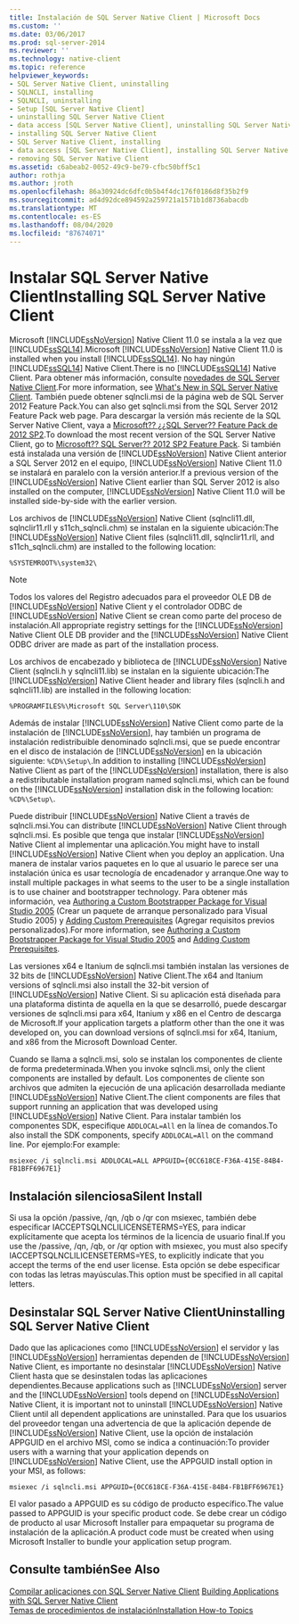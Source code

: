 ```yaml
---
title: Instalación de SQL Server Native Client | Microsoft Docs
ms.custom: ''
ms.date: 03/06/2017
ms.prod: sql-server-2014
ms.reviewer: ''
ms.technology: native-client
ms.topic: reference
helpviewer_keywords:
- SQL Server Native Client, uninstalling
- SQLNCLI, installing
- SQLNCLI, uninstalling
- Setup [SQL Server Native Client]
- uninstalling SQL Server Native Client
- data access [SQL Server Native Client], uninstalling SQL Server Native Client
- installing SQL Server Native Client
- SQL Server Native Client, installing
- data access [SQL Server Native Client], installing SQL Server Native Client
- removing SQL Server Native Client
ms.assetid: c6abeab2-0052-49c9-be79-cfbc50bff5c1
author: rothja
ms.author: jroth
ms.openlocfilehash: 86a30924dc6dfc0b5b4f4dc176f0186d8f35b2f9
ms.sourcegitcommit: ad4d92dce894592a259721a1571b1d8736abacdb
ms.translationtype: MT
ms.contentlocale: es-ES
ms.lasthandoff: 08/04/2020
ms.locfileid: "87674071"
---
```

# <a name="installing-sql-server-native-client"></a><span data-ttu-id="fb9cb-102">Instalar SQL Server Native Client</span><span class="sxs-lookup"><span data-stu-id="fb9cb-102">Installing SQL Server Native Client</span></span>
  <span data-ttu-id="fb9cb-103">Microsoft [!INCLUDE[ssNoVersion](../../../includes/ssnoversion-md.md)] Native Client 11.0 se instala a la vez que [!INCLUDE[ssSQL14](../../../includes/sssql14-md.md)].</span><span class="sxs-lookup"><span data-stu-id="fb9cb-103">Microsoft [!INCLUDE[ssNoVersion](../../../includes/ssnoversion-md.md)] Native Client 11.0 is installed when you install [!INCLUDE[ssSQL14](../../../includes/sssql14-md.md)].</span></span> <span data-ttu-id="fb9cb-104">No hay ningún [!INCLUDE[ssSQL14](../../../includes/sssql14-md.md)] Native Client.</span><span class="sxs-lookup"><span data-stu-id="fb9cb-104">There is no [!INCLUDE[ssSQL14](../../../includes/sssql14-md.md)] Native Client.</span></span> <span data-ttu-id="fb9cb-105">Para obtener más información, consulte [novedades de SQL Server Native Client](../sql-server-native-client.md).</span><span class="sxs-lookup"><span data-stu-id="fb9cb-105">For more information, see [What's New in SQL Server Native Client](../sql-server-native-client.md).</span></span> <span data-ttu-id="fb9cb-106">También puede obtener sqlncli.msi de la página web de SQL Server 2012 Feature Pack.</span><span class="sxs-lookup"><span data-stu-id="fb9cb-106">You can also get sqlncli.msi from the SQL Server 2012 Feature Pack web page.</span></span> <span data-ttu-id="fb9cb-107">Para descargar la versión más reciente de la SQL Server Native Client, vaya a [Microsoft?? ¿¿SQL Server?? Feature Pack de 2012 SP2](https://www.microsoft.com/download/details.aspx?id=43339).</span><span class="sxs-lookup"><span data-stu-id="fb9cb-107">To download the most recent version of the SQL Server Native Client, go to [Microsoft?? SQL Server?? 2012 SP2 Feature Pack](https://www.microsoft.com/download/details.aspx?id=43339).</span></span> <span data-ttu-id="fb9cb-108">Si también está instalada una versión de [!INCLUDE[ssNoVersion](../../../includes/ssnoversion-md.md)] Native Client anterior a SQL Server 2012 en el equipo, [!INCLUDE[ssNoVersion](../../../includes/ssnoversion-md.md)] Native Client 11.0 se instalará en paralelo con la versión anterior.</span><span class="sxs-lookup"><span data-stu-id="fb9cb-108">If a previous version of the [!INCLUDE[ssNoVersion](../../../includes/ssnoversion-md.md)] Native Client earlier than SQL Server 2012 is also installed on the computer, [!INCLUDE[ssNoVersion](../../../includes/ssnoversion-md.md)] Native Client 11.0 will be installed side-by-side with the earlier version.</span></span>  
  
 <span data-ttu-id="fb9cb-109">Los archivos de [!INCLUDE[ssNoVersion](../../../includes/ssnoversion-md.md)] Native Client (sqlncli11.dll, sqlnclir11.rll y s11ch_sqlncli.chm) se instalan en la siguiente ubicación:</span><span class="sxs-lookup"><span data-stu-id="fb9cb-109">The [!INCLUDE[ssNoVersion](../../../includes/ssnoversion-md.md)] Native Client files (sqlncli11.dll, sqlnclir11.rll, and s11ch_sqlncli.chm) are installed to the following location:</span></span>  
  
 `%SYSTEMROOT%\system32\`  
  
> [!NOTE]  
>  <span data-ttu-id="fb9cb-110">Todos los valores del Registro adecuados para el proveedor OLE DB de [!INCLUDE[ssNoVersion](../../../includes/ssnoversion-md.md)] Native Client y el controlador ODBC de [!INCLUDE[ssNoVersion](../../../includes/ssnoversion-md.md)] Native Client se crean como parte del proceso de instalación.</span><span class="sxs-lookup"><span data-stu-id="fb9cb-110">All appropriate registry settings for the [!INCLUDE[ssNoVersion](../../../includes/ssnoversion-md.md)] Native Client OLE DB provider and the [!INCLUDE[ssNoVersion](../../../includes/ssnoversion-md.md)] Native Client ODBC driver are made as part of the installation process.</span></span>  
  
 <span data-ttu-id="fb9cb-111">Los archivos de encabezado y biblioteca de [!INCLUDE[ssNoVersion](../../../includes/ssnoversion-md.md)] Native Client (sqlncli.h y sqlncli11.lib) se instalan en la siguiente ubicación:</span><span class="sxs-lookup"><span data-stu-id="fb9cb-111">The [!INCLUDE[ssNoVersion](../../../includes/ssnoversion-md.md)] Native Client header and library files (sqlncli.h and sqlncli11.lib) are installed in the following location:</span></span>  
  
 `%PROGRAMFILES%\Microsoft SQL Server\110\SDK`  
  
 <span data-ttu-id="fb9cb-112">Además de instalar [!INCLUDE[ssNoVersion](../../../includes/ssnoversion-md.md)] Native Client como parte de la instalación de [!INCLUDE[ssNoVersion](../../../includes/ssnoversion-md.md)], hay también un programa de instalación redistribuible denominado sqlncli.msi, que se puede encontrar en el disco de instalación de [!INCLUDE[ssNoVersion](../../../includes/ssnoversion-md.md)] en la ubicación siguiente: `%CD%\Setup\`.</span><span class="sxs-lookup"><span data-stu-id="fb9cb-112">In addition to installing [!INCLUDE[ssNoVersion](../../../includes/ssnoversion-md.md)] Native Client as part of the [!INCLUDE[ssNoVersion](../../../includes/ssnoversion-md.md)] installation, there is also a redistributable installation program named sqlncli.msi, which can be found on the [!INCLUDE[ssNoVersion](../../../includes/ssnoversion-md.md)] installation disk in the following location: `%CD%\Setup\`.</span></span>  
  
 <span data-ttu-id="fb9cb-113">Puede distribuir [!INCLUDE[ssNoVersion](../../../includes/ssnoversion-md.md)] Native Client a través de sqlncli.msi.</span><span class="sxs-lookup"><span data-stu-id="fb9cb-113">You can distribute [!INCLUDE[ssNoVersion](../../../includes/ssnoversion-md.md)] Native Client through sqlncli.msi.</span></span> <span data-ttu-id="fb9cb-114">Es posible que tenga que instalar [!INCLUDE[ssNoVersion](../../../includes/ssnoversion-md.md)] Native Client al implementar una aplicación.</span><span class="sxs-lookup"><span data-stu-id="fb9cb-114">You might have to install [!INCLUDE[ssNoVersion](../../../includes/ssnoversion-md.md)] Native Client when you deploy an application.</span></span> <span data-ttu-id="fb9cb-115">Una manera de instalar varios paquetes en lo que al usuario le parece ser una instalación única es usar tecnología de encadenador y arranque.</span><span class="sxs-lookup"><span data-stu-id="fb9cb-115">One way to install multiple packages in what seems to the user to be a single installation is to use chainer and bootstrapper technology.</span></span> <span data-ttu-id="fb9cb-116">Para obtener más información, vea [Authoring a Custom Bootstrapper Package for Visual Studio 2005](https://go.microsoft.com/fwlink/?LinkId=115667) (Crear un paquete de arranque personalizado para Visual Studio 2005) y [Adding Custom Prerequisites](https://go.microsoft.com/fwlink/?LinkId=115668) (Agregar requisitos previos personalizados).</span><span class="sxs-lookup"><span data-stu-id="fb9cb-116">For more information, see [Authoring a Custom Bootstrapper Package for Visual Studio 2005](https://go.microsoft.com/fwlink/?LinkId=115667) and [Adding Custom Prerequisites](https://go.microsoft.com/fwlink/?LinkId=115668).</span></span>  
  
 <span data-ttu-id="fb9cb-117">Las versiones x64 e Itanium de sqlncli.msi también instalan las versiones de 32 bits de [!INCLUDE[ssNoVersion](../../../includes/ssnoversion-md.md)] Native Client.</span><span class="sxs-lookup"><span data-stu-id="fb9cb-117">The x64 and Itanium versions of sqlncli.msi also install the 32-bit version of [!INCLUDE[ssNoVersion](../../../includes/ssnoversion-md.md)] Native Client.</span></span> <span data-ttu-id="fb9cb-118">Si su aplicación está diseñada para una plataforma distinta de aquella en la que se desarrolló, puede descargar versiones de sqlncli.msi para x64, Itanium y x86 en el Centro de descarga de Microsoft.</span><span class="sxs-lookup"><span data-stu-id="fb9cb-118">If your application targets a platform other than the one it was developed on, you can download versions of sqlncli.msi for x64, Itanium, and x86 from the Microsoft Download Center.</span></span>  
  
 <span data-ttu-id="fb9cb-119">Cuando se llama a sqlncli.msi, solo se instalan los componentes de cliente de forma predeterminada.</span><span class="sxs-lookup"><span data-stu-id="fb9cb-119">When you invoke sqlncli.msi, only the client components are installed by default.</span></span> <span data-ttu-id="fb9cb-120">Los componentes de cliente son archivos que admiten la ejecución de una aplicación desarrollada mediante [!INCLUDE[ssNoVersion](../../../includes/ssnoversion-md.md)] Native Client.</span><span class="sxs-lookup"><span data-stu-id="fb9cb-120">The client components are files that support running an application that was developed using [!INCLUDE[ssNoVersion](../../../includes/ssnoversion-md.md)] Native Client.</span></span> <span data-ttu-id="fb9cb-121">Para instalar también los componentes SDK, especifique `ADDLOCAL=All` en la línea de comandos.</span><span class="sxs-lookup"><span data-stu-id="fb9cb-121">To also install the SDK components, specify `ADDLOCAL=All` on the command line.</span></span> <span data-ttu-id="fb9cb-122">Por ejemplo:</span><span class="sxs-lookup"><span data-stu-id="fb9cb-122">For example:</span></span>  
  
 `msiexec /i sqlncli.msi ADDLOCAL=ALL APPGUID={0CC618CE-F36A-415E-84B4-FB1BFF6967E1}`  
  
## <a name="silent-install"></a><span data-ttu-id="fb9cb-123">Instalación silenciosa</span><span class="sxs-lookup"><span data-stu-id="fb9cb-123">Silent Install</span></span>  
 <span data-ttu-id="fb9cb-124">Si usa la opción /passive, /qn, /qb o /qr con msiexec, también debe especificar IACCEPTSQLNCLILICENSETERMS=YES, para indicar explícitamente que acepta los términos de la licencia de usuario final.</span><span class="sxs-lookup"><span data-stu-id="fb9cb-124">If you use the /passive, /qn, /qb, or /qr option with msiexec, you must also specify IACCEPTSQLNCLILICENSETERMS=YES, to explicitly indicate that you accept the terms of the end user license.</span></span> <span data-ttu-id="fb9cb-125">Esta opción se debe especificar con todas las letras mayúsculas.</span><span class="sxs-lookup"><span data-stu-id="fb9cb-125">This option must be specified in all capital letters.</span></span>  
  
## <a name="uninstalling-sql-server-native-client"></a><span data-ttu-id="fb9cb-126">Desinstalar SQL Server Native Client</span><span class="sxs-lookup"><span data-stu-id="fb9cb-126">Uninstalling SQL Server Native Client</span></span>  
 <span data-ttu-id="fb9cb-127">Dado que las aplicaciones como [!INCLUDE[ssNoVersion](../../../includes/ssnoversion-md.md)] el servidor y las [!INCLUDE[ssNoVersion](../../../includes/ssnoversion-md.md)] herramientas dependen de [!INCLUDE[ssNoVersion](../../../includes/ssnoversion-md.md)] Native Client, es importante no desinstalar [!INCLUDE[ssNoVersion](../../../includes/ssnoversion-md.md)] Native Client hasta que se desinstalen todas las aplicaciones dependientes.</span><span class="sxs-lookup"><span data-stu-id="fb9cb-127">Because applications such as [!INCLUDE[ssNoVersion](../../../includes/ssnoversion-md.md)] server and the [!INCLUDE[ssNoVersion](../../../includes/ssnoversion-md.md)] tools depend on [!INCLUDE[ssNoVersion](../../../includes/ssnoversion-md.md)] Native Client, it is important not to uninstall [!INCLUDE[ssNoVersion](../../../includes/ssnoversion-md.md)] Native Client until all dependent applications are uninstalled.</span></span> <span data-ttu-id="fb9cb-128">Para que los usuarios del proveedor tengan una advertencia de que la aplicación depende de [!INCLUDE[ssNoVersion](../../../includes/ssnoversion-md.md)] Native Client, use la opción de instalación APPGUID en el archivo MSI, como se indica a continuación:</span><span class="sxs-lookup"><span data-stu-id="fb9cb-128">To provider users with a warning that your application depends on [!INCLUDE[ssNoVersion](../../../includes/ssnoversion-md.md)] Native Client, use the APPGUID install option in your MSI, as follows:</span></span>  
  
 `msiexec /i sqlncli.msi APPGUID={0CC618CE-F36A-415E-84B4-FB1BFF6967E1}`  
  
 <span data-ttu-id="fb9cb-129">El valor pasado a APPGUID es su código de producto específico.</span><span class="sxs-lookup"><span data-stu-id="fb9cb-129">The value passed to APPGUID is your specific product code.</span></span> <span data-ttu-id="fb9cb-130">Se debe crear un código de producto al usar Microsoft Installer para empaquetar su programa de instalación de la aplicación.</span><span class="sxs-lookup"><span data-stu-id="fb9cb-130">A product code must be created when using Microsoft Installer to bundle your application setup program.</span></span>  
  
## <a name="see-also"></a><span data-ttu-id="fb9cb-131">Consulte también</span><span class="sxs-lookup"><span data-stu-id="fb9cb-131">See Also</span></span>  
 <span data-ttu-id="fb9cb-132">[Compilar aplicaciones con SQL Server Native Client](installing-sql-server-native-client.md) </span><span class="sxs-lookup"><span data-stu-id="fb9cb-132">[Building Applications with SQL Server Native Client](installing-sql-server-native-client.md) </span></span>  
 [<span data-ttu-id="fb9cb-133">Temas de procedimientos de instalación</span><span class="sxs-lookup"><span data-stu-id="fb9cb-133">Installation How-to Topics</span></span>](../../../sql-server/install/installation-how-to-topics.md)  
  
  
